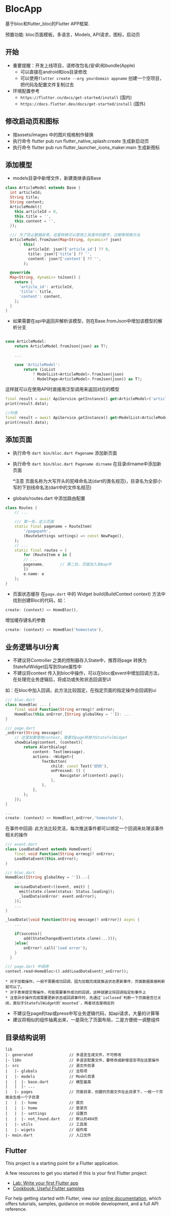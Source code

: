 # BlocApp

基于bloc和flutter_bloc的Flutter APP框架.

预置功能: bloc页面模板，多语言，Models, API请求，图标，启动页

## 开始

* 重要提醒：开发上线项目，请修改包名(安卓)和bundle(Apple)
    * 可以直接在android和ios目录修改
    * 可以使用`flutter create --org yourdomain appname` 创建一个空项目，把代码及配置文件复制过去
* 环境配置参考 
    * `https://flutter.cn/docs/get-started/install` (国内)
    * `https://docs.flutter.dev/docs/get-started/install` (国外)

## 修改启动页和图标

- 按assets/images 中的图片规格制作替换
- 执行命令 flutter pub run flutter_native_splash:create 生成新启动页
- 执行命令 flutter pub run flutter_launcher_icons_maker:main 生成新图标

## 添加模型

- models目录中新增文件，新建类继承自Base
```dart
class ArticleModel extends Base {
  int articleId;
  String title;
  String content;
  ArticleModel({
    this.articleId = 0,
    this.title = '',
    this.content = '',
  });

  /// 为了防止数据异常，这里转换可以使用工具类中的数字，日期等转换方法
  ArticleModel.fromJson(Map<String, dynamic>? json)
      : this(
          articleId: json?['article_id'] ?? 0,
          title: json?['title'] ?? '',
          content: json?['content'] ?? '',
        );

  @override
  Map<String, dynamic> toJson() {
    return {
      'article_id': articleId,
      'title': title,
      'content': content,
    };
  }
}
```
- 如果需要在api中返回并解析该模型，则在Base.fromJson中增加该模型的解析分支
```dart

case ArticleModel:
    return ArticleModel.fromJson(json) as T?;

    ...

    case 'ArticleModel':
        return (isList
            ? ModelList<ArticleModel>.fromJson(json)
            : ModelPage<ArticleModel>.fromJson(json)) as T?;
```
这样就可以在使用API时直接用泛型调用来返回对应的模型
```dart
final result = await ApiService.getInstance().get<ArticleModel>('article/detail');
print(result.data);

//列表
final result = await ApiService.getInstance().get<ModelList<ArticleModel>>('article/list');
print(result.data);
```

## 添加页面

- 执行命令 `dart bin/bloc.dart Pagename`  添加新页面
- 执行命令 `dart bin/bloc.dart Pagename dirname` 在目录dirname中添加新页面

    *注意 页面名称为大写开头的驼峰命名法(dart的类名规范)，目录名为全部小写的下划线命名法(dart中的文件名规范)
- globals/routes.dart 中添加路由配置
```dart
class Routes {
    // ...

    /// 第一处，定义页面
    static final pagename = RouteItem(
        '/pagepath',
        (RouteSettings settings) => const NewPage(),
    );
    // ...
    static final routes = {
        for (RouteItem e in [
        // ...
        pagename,       // 第二处，页面加入到map中
        ])
        e.name: e
    };
}
```
- 页面状态缓存
在`page.dart` 中的 Widget build(BuildContext context) 方法中找到创建Bloc的代码，如：
```dart
create: (context) => HomeBloc(),
```
增加缓存键名的参数
```dart
create: (context) => HomeBloc('homestate'),
```

## 业务逻辑与UI分离
* 不建议将Controller 之类的控制器存入State中，推荐将page 转换为StatefulWidget后写到State属性中
* 不建议将context 传入到bloc中操作，可以在bloc或event中增加回调方法，在处理完业务逻辑后，将成功或失败状态回调至UI

如：在bloc中加入回调，此方法比较固定，在指定页面的指定操作会回调到ui
```dart
/// bloc.dart
class HomeBloc ... {
    final void Function(String errmsg)? onError;
    HomeBloc(this.onError,[String globalKey = '']): ...
}

/// page.dart
_onError(String message){
    // 这里如要使用context，需要将page转换为StatefulWidget
    showDialog(context, (context){
        return AlertDialog(
            content: Text(message),
            actions: <Widget>[
                TextButton(
                    child: const Text('好的'),
                    onPressed: () {
                        Navigator.of(context).pop();
                    },
                ),
            ],
        );
    });
}

...
create: (context) => HomeBloc(_onError,'homestate'),
```

在事件中回调: 此方法比较灵活，每次推送事件都可以绑定一个回调来处理该事件相关的操作
```dart
/// event.dart
class LoadDataEvent extends HomeEvent{
    final void Function(String errmsg)? onError;
    LoadDataEvent(this.onError);
}

/// bloc.dart
HomeBloc([String globalKey = ''])...{
    ...
    on<LoadDataEvent>((event, emit) {
      emit(state.clone(status: Status.loading));
      _loadData(onError: event.onError);
    });
    ...
}

_loadData({void Function(String message)? onError}) async {
    ...

    if(success){
        add(StateChangedEvent(state.clone(...)));
    }else{
        onError?.call('load error');
    }
  }

/// page.dart 中调用
context.read<HomeBloc>().add(LoadDataEvent(_onError));
```
    * 对于加载操作，一般不需要成功回调，因为加载完成就推送状态更新事件，页面数据直接刷新就可以了。
    * 对于表单提交等操作，可能需要事件成功的回调，这种就建议将回调指定到事件上
    * 注意异步操作完成需要更新状态或回调事件时，先通过`isClosed`判断一下页面是否已关闭，类似于StatefulWidget的`mounted`，两者状态是相反的

* 不建议在page的tap或press中写业务逻辑代码，如api请求，大量的计算等
* 建议将相似的组件抽离出来，一是简化了页面布局，二是方便统一调整组件

## 目录结构说明

```tree
lib
|- generated                // 多语言生成文件，不可修改
|- l10n                     // 多语言配置文件，要修改或新增语言项在这里操作
|- src                      // 源文件目录
|   |- globals              // 全局项
|   |- models               // Model目录
|   |  |- base.dart         // 模型基类
|   |  |- ...           
|   |- pages                // 页面目录，创建的页面文件在此目录下，一般一个页面会生成一个子目录
|   |  |- home              // 首页  
|   |  |- home              // 登录页  
|   |  |- settings          // 设置页  
|   |  |- not_found.dart    // 默认的404页
|   |- utils                // 工具库
|   |- wigets               // 组件库
|- main.dart                // 入口文件
```

## Flutter

This project is a starting point for a Flutter application.

A few resources to get you started if this is your first Flutter project:

- [Lab: Write your first Flutter app](https://flutter.dev/docs/get-started/codelab)
- [Cookbook: Useful Flutter samples](https://flutter.dev/docs/cookbook)

For help getting started with Flutter, view our
[online documentation](https://flutter.dev/docs), which offers tutorials,
samples, guidance on mobile development, and a full API reference.
